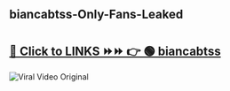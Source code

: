 
 ## biancabtss-Only-Fans-Leaked

# <h2><a href="https://clipsfans.com/biancabtss&ref=git">🔗 Click to LINKS ⏩⏩ 👉 🟢 biancabtss </a></h2>

<a href="https://clipsfans.com/biancabtss&ref=git" rel="nofollow" data-target="animated-image.originalLink"><img src="https://i.ibb.co.com/xMMVF88/686577567.gif" alt="Viral Video Original" style="max-width: 100%; display: inline-block;" data-target="animated-image.originalImage"></a>

